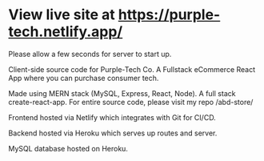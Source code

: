 # View live site at https://purple-tech.netlify.app/

Please allow a few seconds for server to start up.

Client-side source code for Purple-Tech Co. A Fullstack eCommerce React App where you can purchase consumer tech. 

Made using MERN stack (MySQL, Express, React, Node). A full stack create-react-app. For entire source code, please visit my repo /abd-store/ 

Frontend hosted via Netlify which integrates with Git for CI/CD.

Backend hosted via Heroku which serves up routes and server.

MySQL database hosted on Heroku.
